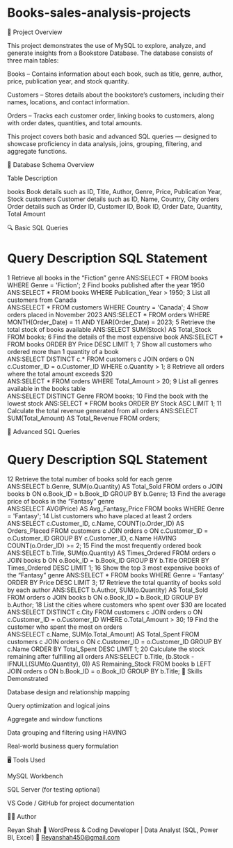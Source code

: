 # Books-sales-analysis-projects
🧠 Project Overview

This project demonstrates the use of MySQL to explore, analyze, and generate insights from a Bookstore Database.
The database consists of three main tables:

Books – Contains information about each book, such as title, genre, author, price, publication year, and stock quantity.

Customers – Stores details about the bookstore’s customers, including their names, locations, and contact information.

Orders – Tracks each customer order, linking books to customers, along with order dates, quantities, and total amounts.

This project covers both basic and advanced SQL queries — designed to showcase proficiency in data analysis, joins, grouping, filtering, and aggregate functions.

🧾 Database Schema Overview

Table	Description

books	Book details such as ID, Title, Author, Genre, Price, Publication Year, Stock
customers	Customer details such as ID, Name, Country, City
orders	Order details such as Order ID, Customer ID, Book ID, Order Date, Quantity, Total Amount

🔍 Basic SQL Queries

#	Query Description	SQL Statement

1	Retrieve all books in the “Fiction” genre
ANS:SELECT * FROM books WHERE Genre = 'Fiction';
2	Find books published after the year 1950	
ANS:SELECT * FROM books WHERE Publication_Year > 1950;
3	List all customers from Canada	
ANS:SELECT * FROM customers WHERE Country = 'Canada';
4	Show orders placed in November 2023
ANS:SELECT * FROM orders WHERE MONTH(Order_Date) = 11 AND YEAR(Order_Date) = 2023;
5	Retrieve the total stock of books available	
ANS:SELECT SUM(Stock) AS Total_Stock FROM books;
6	Find the details of the most expensive book
ANS:SELECT * FROM books ORDER BY Price DESC LIMIT 1;
7	Show all customers who ordered more than 1 quantity of a book	
ANS:SELECT DISTINCT c.* FROM customers c JOIN orders o ON c.Customer_ID = o.Customer_ID WHERE o.Quantity > 1;
8	Retrieve all orders where the total amount exceeds $20	
ANS:SELECT * FROM orders WHERE Total_Amount > 20;
9	List all genres available in the books table	
ANS:SELECT DISTINCT Genre FROM books;
10	Find the book with the lowest stock
ANS:SELECT * FROM books ORDER BY Stock ASC LIMIT 1;
11	Calculate the total revenue generated from all orders
ANS:SELECT SUM(Total_Amount) AS Total_Revenue FROM orders;

🚀 Advanced SQL Queries

#	Query Description	SQL Statement

12	Retrieve the total number of books sold for each genre	
ANS:SELECT b.Genre, SUM(o.Quantity) AS Total_Sold FROM orders o JOIN books b ON o.Book_ID = b.Book_ID GROUP BY b.Genre;
13	Find the average price of books in the “Fantasy” genre	
ANS:SELECT AVG(Price) AS Avg_Fantasy_Price FROM books WHERE Genre = 'Fantasy';
14	List customers who have placed at least 2 orders	
ANS:SELECT c.Customer_ID, c.Name, COUNT(o.Order_ID) AS Orders_Placed FROM customers c JOIN orders o ON c.Customer_ID = o.Customer_ID GROUP BY c.Customer_ID, c.Name HAVING COUNT(o.Order_ID) >= 2;
15	Find the most frequently ordered book
ANS:SELECT b.Title, SUM(o.Quantity) AS Times_Ordered FROM orders o JOIN books b ON o.Book_ID = b.Book_ID GROUP BY b.Title ORDER BY Times_Ordered DESC LIMIT 1;
16	Show the top 3 most expensive books of the “Fantasy” genre
ANS:SELECT * FROM books WHERE Genre = 'Fantasy' ORDER BY Price DESC LIMIT 3;
17	Retrieve the total quantity of books sold by each author
ANS:SELECT b.Author, SUM(o.Quantity) AS Total_Sold FROM orders o JOIN books b ON o.Book_ID = b.Book_ID GROUP BY b.Author;
18	List the cities where customers who spent over $30 are located
ANS:SELECT DISTINCT c.City FROM customers c JOIN orders o ON c.Customer_ID = o.Customer_ID WHERE o.Total_Amount > 30;
19	Find the customer who spent the most on orders	
ANS:SELECT c.Name, SUM(o.Total_Amount) AS Total_Spent FROM customers c JOIN orders o ON c.Customer_ID = o.Customer_ID GROUP BY c.Name ORDER BY Total_Spent DESC LIMIT 1;
20	Calculate the stock remaining after fulfilling all orders
ANS:SELECT b.Title, (b.Stock - IFNULL(SUM(o.Quantity), 0)) AS Remaining_Stock FROM books b LEFT JOIN orders o ON b.Book_ID = o.Book_ID GROUP BY b.Title;
🧩 Skills Demonstrated

Database design and relationship mapping

Query optimization and logical joins

Aggregate and window functions

Data grouping and filtering using HAVING

Real-world business query formulation

🖥️ Tools Used

MySQL Workbench

SQL Server (for testing optional)

VS Code / GitHub for project documentation

🧑‍💻 Author

Reyan Shah
💼 WordPress & Coding Developer | Data Analyst (SQL, Power BI, Excel)
📧 Reyanshah450@gmail.com
